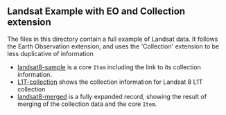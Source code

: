 ## Landsat Example with EO and Collection extension

The files in this directory contain a full example of Landsat data. It follows the Earth Observation
extension, and uses the 'Collection' extension to be less duplicative of information

* [landsat8-sample](landsat8-sample.json) is a core `Item` including the link to its collection information.
* [L1T-collection](L1T-collection.json) shows the collection information for Landsat 8 L1T collection
* [landsat8-merged](landsat8-merged.json) is a fully expanded record, showing the result of merging of the collection data and the core `Item`. 